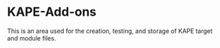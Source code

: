 # KAPE-Add-ons
This is an area used for the creation, testing, and storage of KAPE target and module files.
